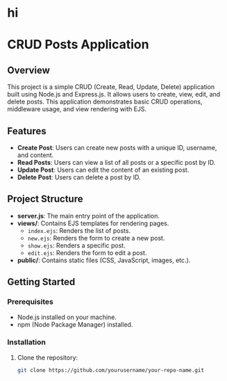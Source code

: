# hi

# CRUD Posts Application

## Overview

This project is a simple CRUD (Create, Read, Update, Delete) application built using Node.js and Express.js. It allows users to create, view, edit, and delete posts. This application demonstrates basic CRUD operations, middleware usage, and view rendering with EJS.

## Features

- **Create Post**: Users can create new posts with a unique ID, username, and content.
- **Read Posts**: Users can view a list of all posts or a specific post by ID.
- **Update Post**: Users can edit the content of an existing post.
- **Delete Post**: Users can delete a post by ID.

## Project Structure

- **server.js**: The main entry point of the application.
- **views/**: Contains EJS templates for rendering pages.
  - `index.ejs`: Renders the list of posts.
  - `new.ejs`: Renders the form to create a new post.
  - `show.ejs`: Renders a specific post.
  - `edit.ejs`: Renders the form to edit a post.
- **public/**: Contains static files (CSS, JavaScript, images, etc.).

## Getting Started

### Prerequisites

- Node.js installed on your machine.
- npm (Node Package Manager) installed.

### Installation

1. Clone the repository:
   ```bash
   git clone https://github.com/yourusername/your-repo-name.git
